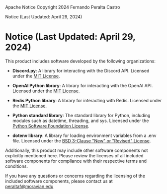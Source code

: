 Apache Notice
Copyright 2024 Fernando Peralta Castro

Notice (Last Updated: April 29, 2024)

# Notice (Last Updated: April 29, 2024)

This product includes software developed by the following organizations:

- **Discord.py**: A library for interacting with the Discord API. Licensed under the [MIT License](https://opensource.org/licenses/MIT).

- **OpenAI Python library**: A library for interacting with the OpenAI API. Licensed under the [MIT License](https://github.com/openai/openai-python/blob/main/LICENSE).

- **Redis Python library**: A library for interacting with Redis. Licensed under the [MIT License](https://github.com/redis/redis-py/blob/master/LICENSE).

- **Python standard library**: The standard library for Python, including modules such as datetime, threading, and sys. Licensed under the [Python Software Foundation License](https://docs.python.org/3/license.html).

- **dotenv library**: A library for loading environment variables from a .env file. Licensed under the [BSD 3-Clause "New" or "Revised" License](https://github.com/theskumar/python-dotenv/blob/master/LICENSE).

Additionally, this product may include other software components not explicitly mentioned here. Please review the licenses of all included software components for compliance with their respective terms and conditions.

If you have any questions or concerns regarding the licensing of the included software components, please contact us at peraltaf@moravian.edu
